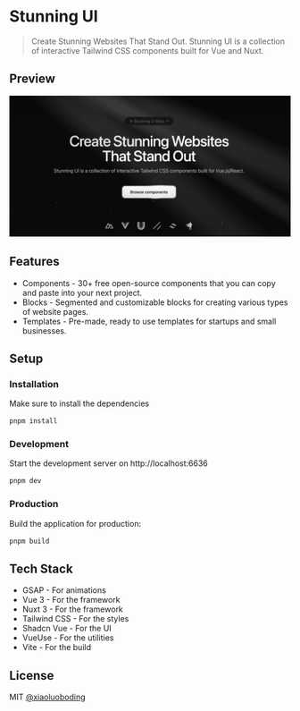 # Stunning UI

> Create Stunning Websites That Stand Out. Stunning UI is a collection of interactive Tailwind CSS components built for Vue and Nuxt.

## Preview

![](./public/preview.png)

## Features

- Components - 30+ free open-source components that you can copy and paste into your next project.
- Blocks - Segmented and customizable blocks for creating various types of website pages.
- Templates - Pre-made, ready to use templates for startups and small businesses.

## Setup

### Installation

Make sure to install the dependencies

```bash
pnpm install
```

### Development

Start the development server on http://localhost:6636

```bash
pnpm dev
```

### Production

Build the application for production:

```bash
pnpm build
```

## Tech Stack

- GSAP - For animations
- Vue 3 - For the framework
- Nuxt 3 - For the framework
- Tailwind CSS - For the styles
- Shadcn Vue - For the UI
- VueUse - For the utilities
- Vite - For the build

## License

MIT [@xiaoluoboding](https://github.com/xiaoluoboding)
